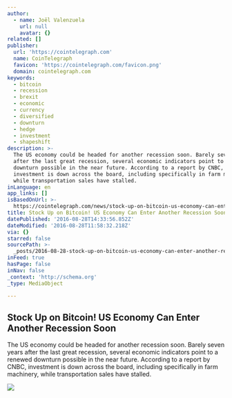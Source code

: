 ```yaml
---
author:
  - name: Joël Valenzuela
    url: null
    avatar: {}
related: []
publisher:
  url: 'https://cointelegraph.com'
  name: CoinTelegraph
  favicon: 'https://cointelegraph.com/favicon.png'
  domain: cointelegraph.com
keywords:
  - bitcoin
  - recession
  - brexit
  - economic
  - currency
  - diversified
  - downturn
  - hedge
  - investment
  - shapeshift
description: >-
  The US economy could be headed for another recession soon. Barely seven years
  after the last great recession, several economic indicators point to a renewed
  downturn possible in the near future. According to a report by CNBC,
  investment is down across the board, including specifically in farm machinery,
  while transportation sales have stalled.
inLanguage: en
app_links: []
isBasedOnUrl: >-
  https://cointelegraph.com/news/stock-up-on-bitcoin-us-economy-can-enter-another-recession-soon
title: Stock Up on Bitcoin! US Economy Can Enter Another Recession Soon
datePublished: '2016-08-28T14:33:56.852Z'
dateModified: '2016-08-28T11:58:32.218Z'
via: {}
starred: false
sourcePath: >-
  _posts/2016-08-28-stock-up-on-bitcoin-us-economy-can-enter-another-recession.md
inFeed: true
hasPage: false
inNav: false
_context: 'http://schema.org'
_type: MediaObject

---
```

<article style=""><h1>Stock Up on Bitcoin! US Economy Can Enter Another Recession Soon</h1><p>The US economy could be headed for another recession soon. Barely seven years after the last great recession, several economic indicators point to a renewed downturn possible in the near future. According to a report by CNBC, investment is down across the board, including specifically in farm machinery, while transportation sales have stalled.</p><img src="https://cointelegraph.com/images/725_Ly9jb2ludGVsZWdyYXBoLmNvbS9zdG9yYWdlL3VwbG9hZHMvdmlldy82ZjlkZjU4YWJmN2MzMWQ2MDE0YTNhYWM4N2ZmYTdlOS5qcGc=.jpg" /></article>